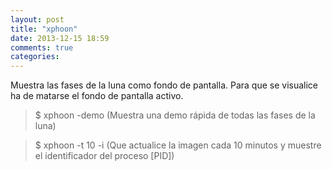 ```yaml
---
layout: post
title: "xphoon"
date: 2013-12-15 18:59
comments: true
categories: 
---
```

Muestra las fases de la luna como fondo de pantalla. Para que se visualice ha de matarse el fondo de pantalla activo.

>$ xphoon -demo (Muestra una demo rápida de todas las fases de la luna)

>$ xphoon -t 10 -i (Que actualice la imagen cada 10 minutos y muestre el identificador del proceso [PID])

